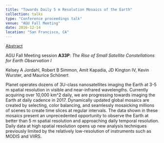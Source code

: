 ```yaml
---
title: "Towards Daily 5 m Resolution Mosaics of the Earth"
collection: talks
type: "Conference proceedings talk"
venue: "AGU Fall Meeting"
date: 2016-12-14
location: "San Francisco, CA"
---
```


[Abstract](https://agu.confex.com/agu/fm16/meetingapp.cgi/Paper/192805)

AGU Fall Meeting session **A33P**: _The Rise of Small Satellite
Constellations for Earth Observation I_

Kelsey A Jordahl, Robert B Simmon, Amit Kapadia, JD Kington IV, Kevin
Wurster, and Maurice Schönert

Planet operates dozens of 3U-class nanosatellites imaging the Earth at
3-5 m spatial resolution in visible and near-infrared
wavelengths. Currently acquiring over 10,000 km^2 daily, we are
progressing towards imaging the Earth at daily cadence in 2017.
Dynamically updated global mosaics are created by selecting,
color balancing, and seamlessly mosaicking millions of scenes to
create time slices at regular intervals. The data shown in these
mosaics present an unprecedented opportunity to observe the Earth at
better than 5 m spatial resolution and approaching daily temporal
resolution. Daily data at high spatial resolution opens up new
analysis techniques previously limited by the relatively
low-resolution of instruments such as MODIS and VIIRS.
